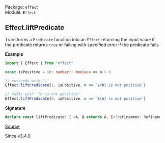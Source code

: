Package: `effect`<br />
Module: `Effect`<br />

## Effect.liftPredicate

Transforms a `Predicate` function into an `Effect` returning the input value if the predicate returns `true`
or failing with specified error if the predicate fails

**Example**

```ts
import { Effect } from "effect"

const isPositive = (n: number): boolean => n > 0

// succeeds with `1`
Effect.liftPredicate(1, isPositive, n => `${n} is not positive`)

// fails with `"0 is not positive"`
Effect.liftPredicate(0, isPositive, n => `${n} is not positive`)
```

**Signature**

```ts
declare const liftPredicate: { <A, B extends A, E>(refinement: Refinement<NoInfer<A>, B>, orFailWith: (a: NoInfer<A>) => E): (a: A) => Effect<B, E>; <A, E>(predicate: Predicate<NoInfer<A>>, orFailWith: (a: NoInfer<A>) => E): (a: A) => Effect<A, E>; <A, E, B extends A>(self: A, refinement: Refinement<A, B>, orFailWith: (a: A) => E): Effect<B, E>; <A, E>(self: A, predicate: Predicate<NoInfer<A>>, orFailWith: (a: NoInfer<A>) => E): Effect<A, E>; }
```

[Source](https://github.com/Effect-TS/effect/tree/main/packages/effect/src/Effect.ts#L4972)

Since v3.4.0